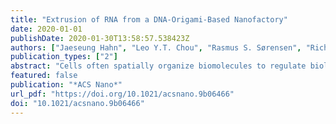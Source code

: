 ```yaml
---
title: "Extrusion of RNA from a DNA-Origami-Based Nanofactory"
date: 2020-01-01
publishDate: 2020-01-30T13:58:57.538423Z
authors: ["Jaeseung Hahn", "Leo Y.T. Chou", "Rasmus S. Sørensen", "Richard M. Guerra", "William M. Shih"]
publication_types: ["2"]
abstract: "Cells often spatially organize biomolecules to regulate biological interactions. Synthetic mimicry of complex spatial organization may provide a route to similar levels of control for artificial systems. As a proof-of-principle, we constructed an RNA-extruding nanofactory using a DNA-origami barrel with an outer diameter of 60 nm as a chassis for integrated rolling-circle transcription and processing of RNA through spatial organization of DNA templates, RNA polymerases, and RNA endonucleases. The incorporation efficiency of molecular components was quantified to be roughly 50% on designed sites within the DNA-origami chassis. Each integrated nanofactory with RNA-producing units, composed of DNA templates and RNA polymerases, produced 100 copies of target RNA in 30 min on average. Further integration of RNA endonucleases that cleave rolling-circle transcripts from concatemers into monomers resulted in 30% processing efficiency. Disabling spatial organization of molecular components on DNA origami resulted in suppression of RNA production as well as processing."
featured: false
publication: "*ACS Nano*"
url_pdf: "https://doi.org/10.1021/acsnano.9b06466"
doi: "10.1021/acsnano.9b06466"
---
```


